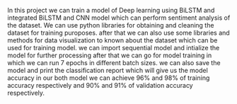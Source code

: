 In this project we can train a model of Deep learning using BiLSTM and integrated BiLSTM and CNN model which can perform sentiment analysis of the dataset.
We can use python libraries for obtaining and cleaning the dataset for training puroposes.
after that we can also use some libraries and methods for data visualization to known about the dataset which can be used for training model.
we can import sequential model and intialize the model for further processing after that we can go for model training in which we can run 7 epochs in different batch sizes.
we can also save the model and print the classification report which will give us the model accuracy
in our both model we can achieve 96% and 98% of training accuracy respectively and 90% and 91% of validation accuracy respectively.

